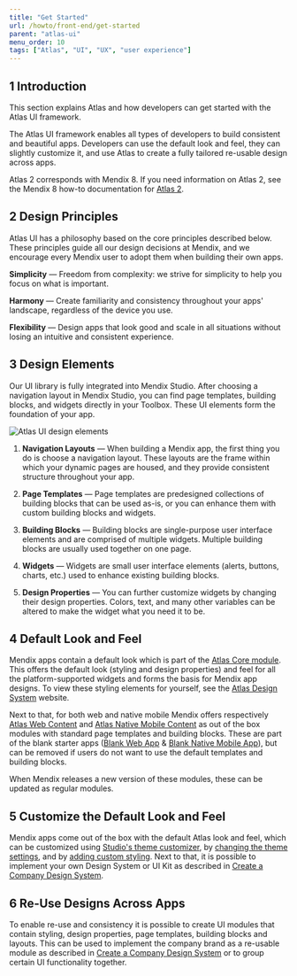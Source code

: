 ```yaml
---
title: "Get Started"
url: /howto/front-end/get-started
parent: "atlas-ui"
menu_order: 10
tags: ["Atlas", "UI", "UX", "user experience"]
---
```


## 1 Introduction

This section explains Atlas and how developers can get started with the Atlas UI framework.

The Atlas UI framework enables all types of developers to build consistent and beautiful apps. Developers can use the default look and feel, they can slightly customize it, and use Atlas to create a fully tailored re-usable design across apps.

Atlas 2 corresponds with Mendix 8. If you need information on Atlas 2, see the Mendix 8 how-to documentation for [Atlas 2](/howto8/front-end/atlas-ui).

## 2 Design Principles

Atlas UI has a philosophy based on the core principles described below. These principles guide all our design decisions at Mendix, and we encourage every Mendix user to adopt them when building their own apps.

**Simplicity**  — Freedom from complexity: we strive for simplicity to help you focus on what is important.

**Harmony** — Create familiarity and consistency throughout your apps' landscape, regardless of the device you use.

**Flexibility** — Design apps that look good and scale in all situations without losing an intuitive and consistent experience.

## 3 Design Elements

Our UI library is fully integrated into Mendix Studio. After choosing a navigation layout in Mendix Studio, you can find page templates, building blocks, and widgets directly in your Toolbox. These UI elements form the foundation of your app.

![Atlas UI design elements](attachments/get-started/designelements.png)

1. **Navigation Layouts** — When building a Mendix app, the first thing you do is choose a navigation layout. These layouts are the frame within which your dynamic pages are housed, and they provide consistent structure throughout your app.

2. **Page Templates** — Page templates are predesigned collections of building blocks that can be used as-is, or you can enhance them with custom building blocks and widgets.

3. **Building Blocks** — Building blocks are single-purpose user interface elements and are comprised of multiple widgets. Multiple building blocks are usually used together on one page.

4. **Widgets** — Widgets are small user interface elements (alerts, buttons, charts, etc.) used to enhance existing building blocks.

5. **Design Properties** — You can further customize widgets by changing their design properties. Colors, text, and many other variables can be altered to make the widget what you need it to be.

## 4 Default Look and Feel

Mendix apps contain a default look which is part of the [Atlas Core module](https://marketplace.mendix.com/link/component/117187). This offers the default look (styling and design properties) and feel for all the platform-supported widgets and forms the basis for Mendix app designs. To view these styling elements for yourself, see the [Atlas Design System](https://atlasdesignsystem.mendixcloud.com/) website.

Next to that, for both web and native mobile Mendix offers respectively [Atlas Web Content](https://marketplace.mendix.com/link/component/117183) and [Atlas Native Mobile Content](https://marketplace.mendix.com/link/component/117175) as out of the box modules with standard page templates and building blocks. These are part of the blank starter apps ([Blank Web App](https://marketplace.mendix.com/link/component/51830) & [Blank Native Mobile App](https://marketplace.mendix.com/link/component/109511)), but can be removed if users do not want to use the default templates and building blocks.

When Mendix releases a new version of these modules, these can be updated as regular modules.

## 5 Customize the Default Look and Feel

Mendix apps come out of the box with the default Atlas look and feel, which can be customized using [Studio's theme customizer](/studio/theme-customizer), by [changing the theme settings](customize-styling-new), and by [adding custom styling](customize-styling-new). Next to that, it is possible to implement your own Design System or UI Kit as described in [Create a Company Design System](create-a-company-design-system).

## 6 Re-Use Designs Across Apps

To enable re-use and consistency it is possible to create UI modules that contain styling, design properties, page templates, building blocks and layouts. This can be used to implement the company brand as a re-usable module as described in  [Create a Company Design System](create-a-company-design-system) or to group certain UI functionality together.
